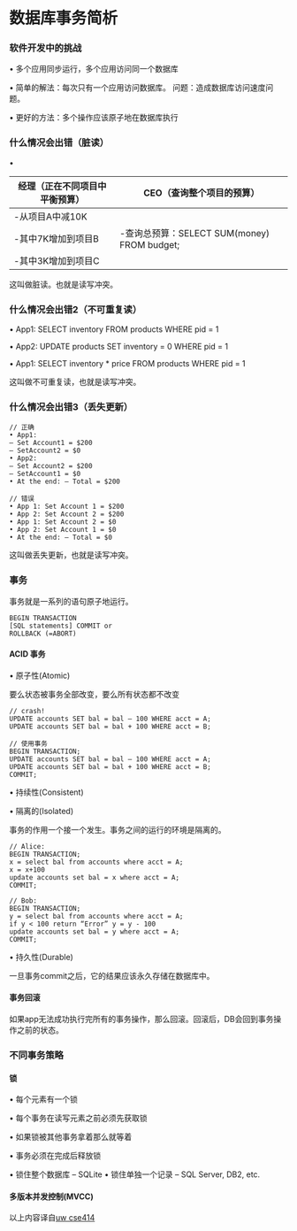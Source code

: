 # 数据库事务简析

### 软件开发中的挑战

• 多个应用同步运行，多个应用访问同一个数据库

• 简单的解法：每次只有一个应用访问数据库。
  问题：造成数据库访问速度问题。

• 更好的方法：多个操作应该原子地在数据库执行

### 什么情况会出错（脏读）

•

经理（正在不同项目中平衡预算） |  CEO（查询整个项目的预算）
------------ | ------------- | 
 -从项目A中减10K |              | 
 -其中7K增加到项目B  |  -查询总预算：SELECT SUM(money) FROM budget;  | 
 -其中3K增加到项目C |            |

                           

                                  


这叫做脏读。也就是读写冲突。

### 什么情况会出错2（不可重复读）

• App1:
SELECT inventory FROM products WHERE pid = 1

• App2:
UPDATE products SET inventory = 0 WHERE pid = 1

• App1:
SELECT inventory * price FROM products WHERE pid = 1

这叫做不可重复读，也就是读写冲突。

### 什么情况会出错3（丢失更新）

```
// 正确
• App1:
– Set Account1 = $200 
– SetAccount2 = $0
• App2:
– Set Account2 = $200 
– SetAccount1 = $0
• At the end: – Total = $200

// 错误
• App 1: Set Account 1 = $200
• App 2: Set Account 2 = $200
• App 1: Set Account 2 = $0
• App 2: Set Account 1 = $0
• At the end: – Total = $0
```

这叫做丢失更新，也就是读写冲突。

### 事务

事务就是一系列的语句原子地运行。

```
BEGIN TRANSACTION
[SQL statements] COMMIT or
ROLLBACK (=ABORT)
```

#### ACID 事务

• 原子性(Atomic)

要么状态被事务全部改变，要么所有状态都不改变

```
// crash!
UPDATE accounts SET bal = bal – 100 WHERE acct = A;
UPDATE accounts SET bal = bal + 100 WHERE acct = B;

// 使用事务
BEGIN TRANSACTION;
UPDATE accounts SET bal = bal – 100 WHERE acct = A; 
UPDATE accounts SET bal = bal + 100 WHERE acct = B; 
COMMIT;
```

• 持续性(Consistent)


• 隔离的(Isolated)

事务的作用一个接一个发生。事务之间的运行的环境是隔离的。

```
// Alice:
BEGIN TRANSACTION;
x = select bal from accounts where acct = A;
x = x+100
update accounts set bal = x where acct = A;
COMMIT;

// Bob:
BEGIN TRANSACTION;
y = select bal from accounts where acct = A;
if y < 100 return “Error” y = y - 100
update accounts set bal = y where acct = A;
COMMIT;
```


• 持久性(Durable)

一旦事务commit之后，它的结果应该永久存储在数据库中。

#### 事务回滚

如果app无法成功执行完所有的事务操作，那么回滚。回滚后，DB会回到事务操作之前的状态。


### 不同事务策略

#### 锁

• 每个元素有一个锁

• 每个事务在读写元素之前必须先获取锁

• 如果锁被其他事务拿着那么就等着

• 事务必须在完成后释放锁

• 锁住整个数据库 – SQLite
• 锁住单独一个记录 – SQL Server, DB2, etc.

#### 多版本并发控制(MVCC)

以上内容译自[uw cse414](https://courses.cs.washington.edu/courses/cse414/17au/calendar/lecturelist.html)

